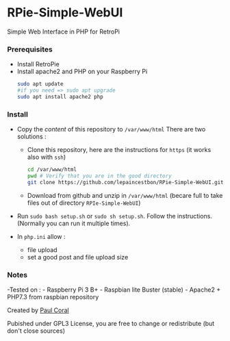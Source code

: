 # RPie-Simple-WebUI
Simple Web Interface in PHP for RetroPi

### Prerequisites

- Install RetroPie
- Install apache2 and PHP on your Raspberry Pi
  ```bash
  sudo apt update 
  #if you need => sudo apt upgrade
  sudo apt install apache2 php
  ```
### Install 

- Copy the *content* of this repository to `/var/www/html`
  There are two solutions :
  - Clone this repository, here are the instructions for `https` (it works also with `ssh`)
    ```bash
    cd /var/www/html
    pwd # Verify that you are in the good directory
    git clone https://github.com/lepaincestbon/RPie-Simple-WebUI.git . # Don't forget the "." (dot) at the end !!!
    ```
  - Download from github and unzip in `/var/www/html` (becare full to take files out of directory `RPIe-Simple-WebUI`)
  
- Run `sudo bash setup.sh` or `sudo sh setup.sh`. Follow the instructions. (Normally you can run it multiple times).

- In `php.ini` allow : 
  - file upload
  - set a good post and file upload size

### Notes
  -Tested on :
    - Raspberry Pi 3 B+
    - Raspbian lite Buster (stable)
    - Apache2 + PHP7.3 from raspbian repository


Created by [Paul Coral](https://github.com/lepaincestbon/ "Paul Coral's github account")

Pubished under GPL3 License, you are free to change or redistribute (but don't close sources)
  
